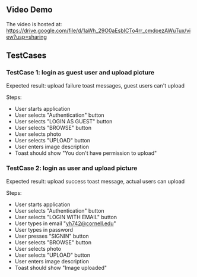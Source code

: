 ## Video Demo

The video is hosted at: https://drive.google.com/file/d/1aWh_29O0aEsbICTo4rr_cmdoezAWuTux/view?usp=sharing

## TestCases

### TestCase 1: login as guest user and upload picture
Expected result: upload failure toast messages, guest users can't upload

Steps:

* User starts application
* User selects "Authentication" button
* User selects "LOGIN AS GUEST" button
* User selects "BROWSE" button
* User selects photo
* User selects "UPLOAD" button
* User enters image description
* Toast should show "You don't have permission to upload"

### TestCase 2: login as user and upload picture
Expected result: upload success toast message, actual users can upload

Steps:
* User starts application
* User selects "Authentication" button
* User selects "LOGIN WITH EMAIL" button
* User types in email "yh742@cornell.edu"
* User types in password
* User presses "SIGNIN" button
* User selects "BROWSE" button
* User selects photo
* User selects "UPLOAD" button
* User enters image description
* Toast should show "Image uploaded"
